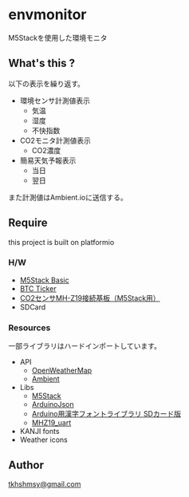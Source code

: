 # envmonitor

M5Stackを使用した環境モニタ

## What's this ?

以下の表示を繰り返す。

- 環境センサ計測値表示
  - 気温
  - 湿度
  - 不快指数
- CO2モニタ計測値表示
  - CO2濃度
- 簡易天気予報表示
  - 当日
  - 翌日

また計測値はAmbient.ioに送信する。

## Require

this project is built on platformio

### H/W

- [M5Stack Basic]( https://www.switch-science.com/catalog/3647/ )
- [BTC Ticker]( https://www.switch-science.com/catalog/3993/ )
- [CO2センサMH-Z19接続基板（M5Stack用）]( https://www.switch-science.com/catalog/7167/ )
- SDCard

### Resources

一部ライブラリはハードインポートしています。

- API
  - [OpenWeatherMap]( https://openweathermap.org/ )
  - [Ambient]( https://ambidata.io/ )
- Libs
  - [M5Stack]( https://github.com/m5stack/M5Stack )
  - [ArduinoJson]( https://github.com/bblanchon/ArduinoJson )
  - [Arduino用漢字フォントライブラリ SDカード版]( https://github.com/Tamakichi/Arduino-KanjiFont-Library-SD )
  - [MHZ19_uart]( https://github.com/nara256/mhz19_uart )
- KANJI fonts
- Weather icons

## Author

tkhshmsy@gmail.com
